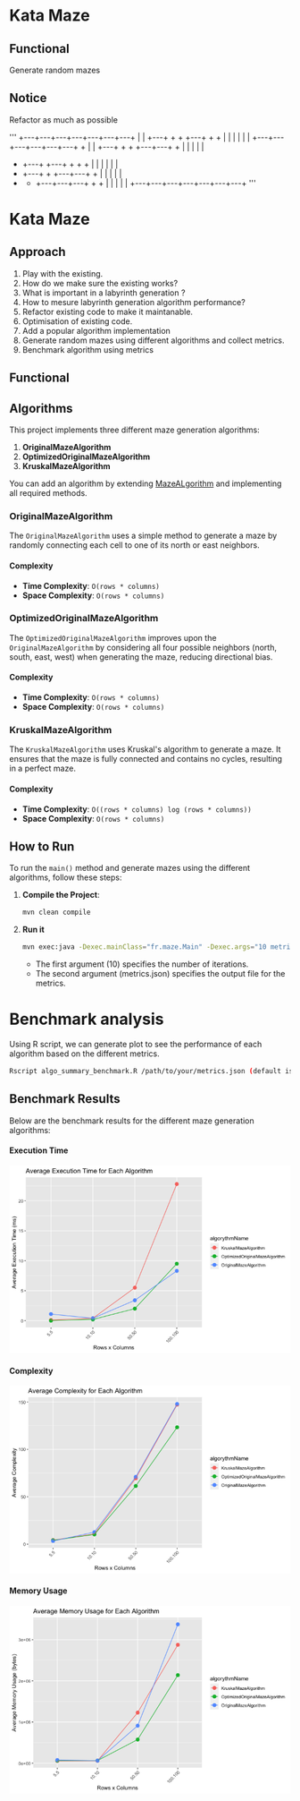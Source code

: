# Kata Maze

## Functional
Generate random mazes

## Notice
Refactor as much as possible

'''
+---+---+---+---+---+---+---+
|                           |
+---+   +   +   +---+   +   +
|       |   |   |       |   |
+---+---+---+---+---+---+   +
|                           |
+---+   +   +   +---+---+   +
|       |   |   |           |
+   +---+   +---+   +   +   +
|   |       |       |   |   |
+   +---+   +   +---+---+   +
|   |       |   |           |
+   +   +---+---+---+   +   +
|   |   |               |   |
+---+---+---+---+---+---+---+
'''

# Kata Maze

## Approach

1. Play with the existing.
2. How do we make sure the existing works?
3. What is important in a labyrinth generation ? 
4. How to mesure labyrinth generation algorithm performance?
4. Refactor existing code to make it maintanable.
5. Optimisation of existing code.
6. Add a popular algorithm implementation
7. Generate random mazes using different algorithms and collect metrics.
8. Benchmark algorithm using metrics


## Functional

## Algorithms
This project implements three different maze generation algorithms:
1. **OriginalMazeAlgorithm**
2. **OptimizedOriginalMazeAlgorithm**
3. **KruskalMazeAlgorithm**

You can add an algorithm by extending [MazeALgorithm](/src/main/java/fr/maze/original/MazeAlgorithm.java) and implementing all required methods.

### OriginalMazeAlgorithm
The `OriginalMazeAlgorithm` uses a simple method to generate a maze by randomly connecting each cell to one of its north or east neighbors.

#### Complexity
- **Time Complexity**: `O(rows * columns)`
- **Space Complexity**: `O(rows * columns)`

### OptimizedOriginalMazeAlgorithm
The `OptimizedOriginalMazeAlgorithm` improves upon the `OriginalMazeAlgorithm` by considering all four possible neighbors (north, south, east, west) when generating the maze, reducing directional bias.

#### Complexity
- **Time Complexity**: `O(rows * columns)`
- **Space Complexity**: `O(rows * columns)`

### KruskalMazeAlgorithm
The `KruskalMazeAlgorithm` uses Kruskal's algorithm to generate a maze. It ensures that the maze is fully connected and contains no cycles, resulting in a perfect maze.

#### Complexity
- **Time Complexity**: `O((rows * columns) log (rows * columns))`
- **Space Complexity**: `O(rows * columns)`


## How to Run

To run the `main()` method and generate mazes using the different algorithms, follow these steps:

1. **Compile the Project**:
   ```sh
   mvn clean compile
   ```

2. **Run it**


   ```sh
   mvn exec:java -Dexec.mainClass="fr.maze.Main" -Dexec.args="10 metrics.json"
   ```
    * The first argument (10) specifies the number of iterations.
    * The second argument (metrics.json) specifies the output file for the metrics.

# Benchmark analysis

Using R script, we can generate plot to see the performance of each algorithm based on the different metrics.

   ```sh
  Rscript algo_summary_benchmark.R /path/to/your/metrics.json (default is metrics.json)
   ```

## Benchmark Results

Below are the benchmark results for the different maze generation algorithms:

#### Execution Time

![Execution Time](./benchmark/execution_time.png)


#### Complexity

![Complexity](./benchmark/complexity.png)

#### Memory Usage

![Memory Usage](./benchmark/memory_usage.png)
